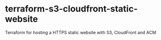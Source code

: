 # terraform-s3-cloudfront-static-website
Terraform for hosting a HTTPS static website with S3, CloudFront and ACM
